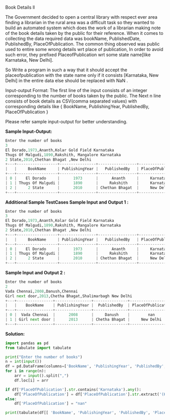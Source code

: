 Book Details ll
 
The Government decided to open a central library with respect ever area finding a librarian in the rural area was a difficult task so they wanted to build an automated system which does the work of a librarian making note of the book details taken by the public for their reference. 
When it comes to collecting the data required data was bookName, PublishedDate, PublishedBy, PlaceOfPublication.  The common thing observed was public used to entire some wrong details wrt place of publication, In order to avoid such error, they prefixed PlaceofPublication wrt some state name[like Karnataka, New Delhi].

So Write a program in such a way that it should accept the placeofpublication with the state name only if it consists [Karnataka, New Delhi] in the entire data else should be replaced with NaN .

Input-output Format:
The first line of the input consists of an integer corresponding to the number of books taken by the public.
The Next n line consists of book details as CSV(comma separated values) with corresponding details like {  BookName, PublishingYear, PublishedBy, PlaceOfPublication }

Please refer sample input-output for better understanding.

**Sample Input-Output:**
```python
Enter the number of books
3
El Dorado,1973,Ananth,Kolar Gold Field Karnataka
Thugs Of Malgudi,1890,Rakshith, Mangalore Karnataka
2 State,2010,Chethan Bhagat ,New Delhi
+---+------------------+----------------+-----------------+--------------------+
|   |     BookName     | PublishingYear |   PublishedBy   | PlaceOfPublication |
+---+------------------+----------------+-----------------+--------------------+
| 0 |    El Dorado     |      1973      |      Ananth     |     Karnataka      |
| 1 | Thugs Of Malgudi |      1890      |     Rakshith    |     Karnataka      |
| 2 |     2 State      |      2010      | Chethan Bhagat  |     New Delhi      |
+---+------------------+----------------+-----------------+--------------------+
```

**Additional Sample TestCases
Sample Input and Output 1 :**

```python
Enter the number of books
3
El Dorado,1973,Ananth,Kolar Gold Field Karnataka
Thugs Of Malgudi,1890,Rakshith, Mangalore Karnataka
2 State,2010,Chethan Bhagat ,New Delhi
+---+------------------+----------------+-----------------+--------------------+
|   |     BookName     | PublishingYear |   PublishedBy   | PlaceOfPublication |
+---+------------------+----------------+-----------------+--------------------+
| 0 |    El Dorado     |      1973      |      Ananth     |     Karnataka      |
| 1 | Thugs Of Malgudi |      1890      |     Rakshith    |     Karnataka      |
| 2 |     2 State      |      2010      | Chethan Bhagat  |     New Delhi      |
+---+------------------+----------------+-----------------+--------------------+
```

**Sample Input and Output 2 :**

```python
Enter the number of books
2
Vada Chennai,2008,Danush,Chennai
Girl next door,2013,Chetha Bhagat,Shalimarbagh New Delhi
+---+----------------+----------------+---------------+--------------------+
|   |    BookName    | PublishingYear |  PublishedBy  | PlaceOfPublication |
+---+----------------+----------------+---------------+--------------------+
| 0 |  Vada Chennai  |      2008      |     Danush    |        nan         |
| 1 | Girl next door |      2013      | Chetha Bhagat |     New Delhi      |
+---+----------------+----------------+---------------+--------------------+
```

**Solution:**

```python
import pandas as pd
from tabulate import tabulate

print("Enter the number of books")
n = int(input())
df = pd.DataFrame(columns=['BookName', 'PublishingYear', 'PublishedBy', 'PlaceOfPublication'])
for i in range(n):
    arr = input().split(",")
    df.loc[i] = arr

if df['PlaceOfPublication'].str.contains('Karnataka').any():
    df['PlaceOfPublication'] = df['PlaceOfPublication'].str.extract('(Karnataka)', expand=True)
else:
    df['PlaceOfPublication'] = "nan"

print(tabulate(df[[ 'BookName', 'PublishingYear', 'PublishedBy', 'PlaceOfPublication']], headers='keys', tablefmt='psql'))
```
